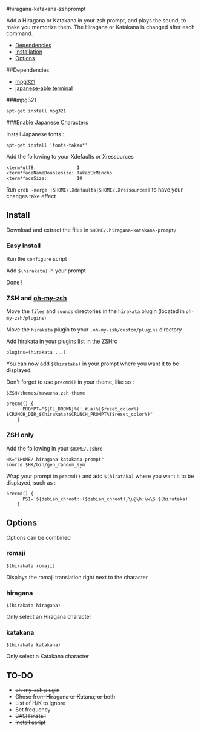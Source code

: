 #hiragana-katakana-zshprompt

Add a Hiragana or Katakana in your zsh prompt, and plays the sound, to make you memorize them.
The Hiragana or Katakana is changed after each command.

* [Dependencies](https://github.com/Mawu3n4/hiragana-katakana-prompt#dependencies)
* [Installation](https://github.com/Mawu3n4/hiragana-katakana-prompt#install)
* [Options](https://github.com/Mawu3n4/hiragana-katakana-prompt#options)

##Dependencies
 * [mpg321](https://github.com/Mawu3n4/hiragana-katakana-prompt#mpg321)
 * [japanese-able terminal](https://github.com/Mawu3n4/hiragana-katakana-prompt#enable-japanese-characters)


###mpg321

`apt-get install mpg321`

###Enable Japanese Characters

Install Japanese fonts :

`apt-get install 'fonts-takao*'`

Add the following to your Xdefaults or Xressources

```
xterm*utf8:               1
xterm*faceNameDoublesize: TakaoExMincho
xterm*faceSize:           10
```

Run `xrdb -merge [$HOME/.Xdefaults|$HOME/.Xressources]` to have your changes take effect

## Install

Download and extract the files in `$HOME/.hiragana-katakana-prompt/`

### Easy install

Run the `configure` script

Add `$(hirakata)` in your prompt

Done !

### ZSH and [oh-my-zsh](https://github.com/robbyrussell/oh-my-zsh)

Move the `files` and `sounds` directories in the `hirakata` plugin (located in `oh-my-zsh/plugins`)

Move the `hirakata` plugin to your `.oh-my-zsh/custom/plugins` directory

Add hirakata in your plugins list in the ZSHrc
```shell
plugins=(hirakata ...)
```

You can now add `$(hirataka)` in your prompt where you want it to be displayed.

Don't forget to use `precmd()` in your theme, like so :

`$ZSH/themes/mawuena.zsh-theme`

```
precmd() {
      PROMPT="${CL_BROWN}%(!.#.❆)%{$reset_color%} $CRUNCH_DIR_$(hirakata)$CRUNCH_PROMPT%{$reset_color%}"
    }
```

### ZSH only

Add the following in your `$HOME/.zshrc`
```
HK="$HOME/.hiragana-katakana-prompt"
source $HK/bin/gen_random_sym
```

Wrap your prompt in `precmd()` and add `$(hirataka)` where you want it to be displayed, such as :
```
precmd() {
      PS1='${debian_chroot:+($debian_chroot)}\u@\h:\w\$ $(hirataka)'
    }
```

## Options

Options can be combined

### romaji

`$(hirakata romaji)`

Displays the romaji translation right next to the character

### hiragana

`$(hirakata hiragana)`

Only select an Hiragana character

### katakana

`$(hirakata katakana)`

Only select a Katakana character


## TO-DO
 * ~~oh-my-zsh plugin~~
 * ~~Chose from Hiragana or Katana, or both~~
 * List of H/K to ignore
 * Set frequency
 * ~~BASH install~~
 * ~~Install script~~
